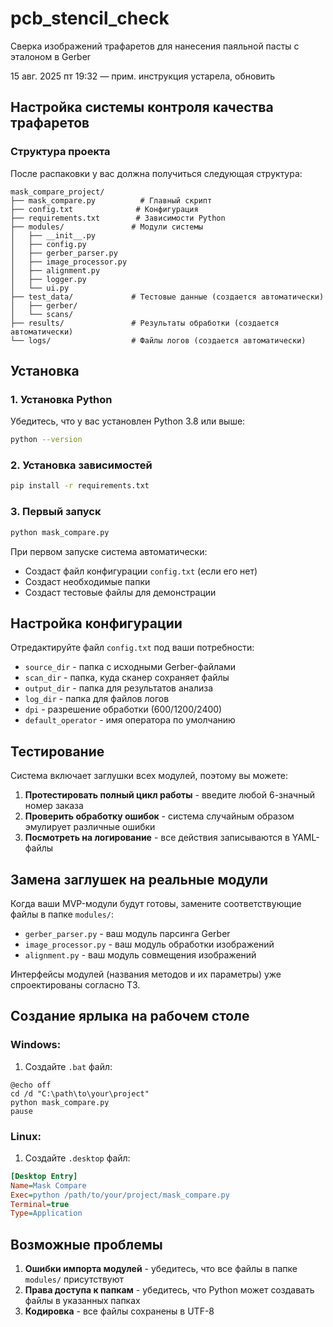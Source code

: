 # pcb_stencil_check
Сверка изображений трафаретов для нанесения паяльной пасты с эталоном в Gerber

15 авг. 2025 пт 19:32 — прим. инструкция устарела, обновить

## Настройка системы контроля качества трафаретов

### Структура проекта

После распаковки у вас должна получиться следующая структура:

```
mask_compare_project/
├── mask_compare.py          # Главный скрипт
├── config.txt              # Конфигурация
├── requirements.txt        # Зависимости Python
├── modules/               # Модули системы
│   ├── __init__.py
│   ├── config.py
│   ├── gerber_parser.py
│   ├── image_processor.py
│   ├── alignment.py
│   ├── logger.py
│   └── ui.py
├── test_data/             # Тестовые данные (создается автоматически)
│   ├── gerber/
│   └── scans/
├── results/               # Результаты обработки (создается автоматически)
└── logs/                  # Файлы логов (создается автоматически)
```

## Установка

### 1. Установка Python

Убедитесь, что у вас установлен Python 3.8 или выше:

```bash
python --version
```

### 2. Установка зависимостей

```bash
pip install -r requirements.txt
```

### 3. Первый запуск

```bash
python mask_compare.py
```

При первом запуске система автоматически:
- Создаст файл конфигурации `config.txt` (если его нет)
- Создаст необходимые папки
- Создаст тестовые файлы для демонстрации

## Настройка конфигурации

Отредактируйте файл `config.txt` под ваши потребности:

- `source_dir` - папка с исходными Gerber-файлами
- `scan_dir` - папка, куда сканер сохраняет файлы
- `output_dir` - папка для результатов анализа  
- `log_dir` - папка для файлов логов
- `dpi` - разрешение обработки (600/1200/2400)
- `default_operator` - имя оператора по умолчанию

## Тестирование

Система включает заглушки всех модулей, поэтому вы можете:

1. **Протестировать полный цикл работы** - введите любой 6-значный номер заказа
2. **Проверить обработку ошибок** - система случайным образом эмулирует различные ошибки
3. **Посмотреть на логирование** - все действия записываются в YAML-файлы

## Замена заглушек на реальные модули

Когда ваши MVP-модули будут готовы, замените соответствующие файлы в папке `modules/`:

- `gerber_parser.py` - ваш модуль парсинга Gerber
- `image_processor.py` - ваш модуль обработки изображений  
- `alignment.py` - ваш модуль совмещения изображений

Интерфейсы модулей (названия методов и их параметры) уже спроектированы согласно ТЗ.

## Создание ярлыка на рабочем столе

### Windows:
1. Создайте `.bat` файл:
```batch
@echo off
cd /d "C:\path\to\your\project"
python mask_compare.py
pause
```

### Linux:
1. Создайте `.desktop` файл:
```ini
[Desktop Entry]
Name=Mask Compare
Exec=python /path/to/your/project/mask_compare.py
Terminal=true
Type=Application
```

## Возможные проблемы

1. **Ошибки импорта модулей** - убедитесь, что все файлы в папке `modules/` присутствуют
2. **Права доступа к папкам** - убедитесь, что Python может создавать файлы в указанных папках
3. **Кодировка** - все файлы сохранены в UTF-8
